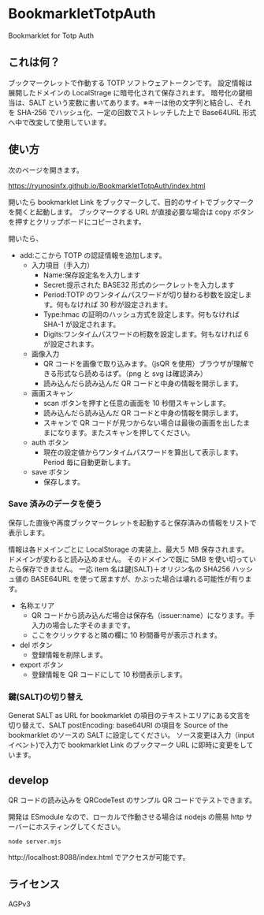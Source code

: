# BookmarkletTotpAuth

Bookmarklet for Totp Auth

## これは何？

ブックマークレットで作動する TOTP ソフトウェアトークンです。
設定情報は展開したドメインの LocalStrage に暗号化されて保存されます。
暗号化の鍵相当は、SALT という変数に書いてあります。※キーは他の文字列と結合し、それを SHA-256 でハッシュ化、一定の回数でストレッチした上で Base64URL 形式へ中で改変して使用しています。

## 使い方

次のページを開きます。

https://ryunosinfx.github.io/BookmarkletTotpAuth/index.html

開いたら bookmarklet Link をブックマークして、目的のサイトでブックマークを開くと起動します。
ブックマークする URL が直接必要な場合は copy ボタンを押すとクリップボードにコピーされます。

開いたら、

-   add:ここから TOTP の認証情報を追加します。
    -   入力項目（手入力）
        -   Name:保存設定名を入力します
        -   Secret:提示された BASE32 形式のシークレットを入力します
        -   Period:TOTP のワンタイムパスワードが切り替わる秒数を設定します。何もなければ 30 秒が設定されます。
        -   Type:hmac の証明のハッシュ方式を設定します。何もなければ SHA-1 が設定されます。
        -   Digits:ワンタイムパスワードの桁数を設定します。何もなければ 6 が設定されます。
    -   画像入力
        -   QR コードを画像で取り込みます。（jsQR を使用）ブラウザが理解できる形式なら読めるはず。（png と svg は確認済み）
        -   読み込んだら読み込んだ QR コードと中身の情報を開示します。
    -   画面スキャン
        -   scan ボタンを押すと任意の画面を 10 秒間スキャンします。
        -   読み込んだら読み込んだ QR コードと中身の情報を開示します。
        -   スキャンで QR コードが見つからない場合は最後の画面を出したままになります。またスキャンを押してください。
    -   auth ボタン
        -   現在の設定値からワンタイムパスワードを算出して表示します。Period 毎に自動更新します。
    -   save ボタン
        -   保存します。

### Save 済みのデータを使う

保存した直後や再度ブックマークレットを起動すると保存済みの情報をリストで表示します。

情報は各ドメインごとに LocalStorage の実装上、最大５ MB 保存されます。
ドメインが変わると読み込めません。
そのドメインで既に 5MB を使い切っていたら保存できません。
一応 item 名は鍵(SALT)＋オリジン名の SHA256 ハッシュ値の BASE64URL を使って居ますが、かぶった場合は壊れる可能性が有ります。

-   名称エリア
    -   QR コードから読み込んだ場合は保存名（issuer:name）になります。手入力の場合した字そのままです。
    -   ここをクリックすると隣の欄に 10 秒間番号が表示されます。
-   del ボタン
    -   登録情報を削除します。
-   export ボタン
    -   登録情報を QR コードにして 10 秒間表示します。

### 鍵(SALT)の切り替え

Generat SALT as URL for bookmarklet
の項目のテキストエリアにある文言を切り替えて、SALT postEncoding: base64URI の項目を Source of the bookmarklet のソースの SALT に設定してください。
ソース変更は入力（input イベント)で入力で bookmarklet Link のブックマーク URL に即時に変更をしています。

## develop

QR コードの読み込みを QRCodeTest のサンプル QR コードでテストできます。

開発は ESmodule なので、ローカルで作動させる場合は nodejs の簡易 http サーバーにホスティングしてください。

```
node server.mjs
```

http://localhost:8088/index.html
でアクセスが可能です。

## ライセンス

AGPv3
